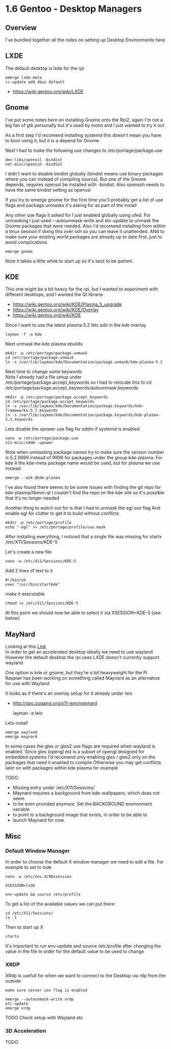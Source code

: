 # 1.6 Gentoo - Desktop Managers

## Overview

I've bundled together all the notes on setting up Desktop Environments here

## LXDE

The default desktop is lxde for the rpi

    emerge lxde-meta
    rc-update add dbus default

* https://wiki.gentoo.org/wiki/LXDE

## Gnome

I've put some notes here on installing Gnome onto the Rpi2,
again I'm not a big fan of gtk personally but it's used by mono
and I just wanted to try it out

As a first step I'd recomend installing systemd
this doesn't mean you have to boot using it, but it is a depend for Gnome

Next I had to make the following use changes to /etc/portage/package.use

    dev-libs/openssl -bindist
    net-misc/openssh -bindist

I didn't want to disable bindist globally
(bindist means use binary packages where you can instead of compiling source).
But one of the Gnome depends, requires openssl be installed with -bindist.
Also openssh needs to have the same bindist setting as openssl

If you try to emerge gnome for the first time you'll probably get a list of use flags
and package unmasks it's asking for as part of the install

Any other use flags it asked for I just enabled globally using ufed.
For unmasking I just used --autounmask-write and etc-update to unmask the Gnome packages that were needed.
Also I'd recomend installing from within a tmux session if doing this over ssh so you can leave it unattended.
ANd to make sure your existing world packages are already up to date first, just to avoid complications

    emerge gnome

Note it takes a little while to start up so it's best to be patient.

## KDE

This one might be a bit heavy for the rpi,
but I wanted to experiment with different desktops, and I wanted the Qt librarie

* https://wiki.gentoo.org/wiki/KDE/Plasma_5_upgrade
* https://wiki.gentoo.org/wiki/KDE/Overlay
* https://wiki.gentoo.org/wiki/KDE

Since I want to use the latest plasma 5.2 lets add in the kde overlay

    layman -f -a kde

Next unmask the kde plasma ebuilds

    mkdir -p /etc/portage/package.unmask
    cd /etc/portage/package.unmask
    ln -s /var/lib/layman/kde/Documentation/package.unmask/kde-plasma-5.2

Next time to change some keywords <br />
Note I already had a file setup under /etc/portage/package.accept_keywords
so I had to relocate this to cd /etc/portage/package.accept_keywords/autounmask.keywords

    mkdir -p /etc/portage/package.accept_keywords
    cd /etc/portage/package.accept_keywords
    ln -s /var/lib/layman/kde/Documentation/package.keywords/kde-frameworks-5.7.keywords
    ln -s /var/lib/layman/kde/Documentation/package.keywords/kde-plasma-5.2.keywords 

Lets disable the upower use flag for sddm if systemd is enabled

    nano -w /etc/portage/package.use
    x11-misc/sddm -upower

Note when unmasking package names try to make sure the version number is 5.2.9999 instead of 9999
for packages under the group kde-plasma.
For kde 4 the kde-meta package name would be used, but for plasma we use instead

    emerge --ask @kde-plasma

I've also found there seems to be some issues with finding the git repo for kde-plasma/libmm-qt
I couldn't find the repo on the kde site so it's possible that it's no longer needed

Another thing to watch out for is that I had to unmask the egl use flag
And enable egl for clutter to get it to build without conflicts

    mkdir -p /etc/portage/profile
    echo "-egl" >> /etc/portage/profile/use.mask

After installing everything, I noticed that a single file was missing for startx
/etc/X11/Sessions/KDE-5

Let's create a new file

    nano -w /etc/X11/Sessions/KDE-5

Add 2 lines of text to it

    #!/bin/sh
    exec "/usr/bin/startkde"

make it executable

    chmod +x /etc/X11/Sessions/KDE-5

At this point we should now be able to select it via XSESSION=KDE-5 (see below)

## MayNard

Looking at this [Link](http://www.raspberrypi.org/preview-the-upcoming-maynard-desktop/) <br />
In order to get an accelerated desktop ideally we need to use wayland
However the default desktop the rpi uses LXDE doesn't currently support wayland

One option is kde or gnome, but they're a bit heavyweight for the Pi <br />
Raspian has been working on something called Maynard as an alternative for use with Wayland

It looks as if there's an overlay setup for it already under leio

* http://gpo.zugaina.org/x11-wm/maynard

    layman -a leio

Lets install

    emerge wayland
    emerge maynard

In some cases the gles or gles2 use flags are required when wayland is enabled.
Since gles (opengl es) is a subset of opengl designed for embedded systems
I'd recomend only enabling gles / gles2 only on the packages that need it enabled to compile
Otherwise you may get conflicts later on with packages within kde plasma for example


TODO 

 * Missing entry under /etc/X11/Sessions/
 * Maynard requires a background from kde-wallpapers, which does not seem
 * to be even provided anymore. Set the BACKGROUND environment variable
 * to point to a background image that exists, in order to be able to
 * launch Maynard for now.

## Misc

### Default Window Manager

In order to choose the default X window manager we need to edit a file.
For example to set to lxde

    nano -w /etc/env.d/90xsession
    
    XSESSION=lxde

    env-update && source /etc/profile

To get a list of the available values we can put there:

    cd /etc/X11/Sessions/
    ls -l

Then to start up X

    startx

It's important to run env-update and source /etc/profile after changing the value in the file
In order for the default value to be used to change

### XRDP

XRdp is usefull for when we want to connect to the Desktop via rdp from the outside

    make sure server use flag is enabled
    
    emerge --autounmask-write xrdp
    etc-update
    emerge xrdp

TODO Check setup with Wayland etc

### 3D Acceleration

TODO